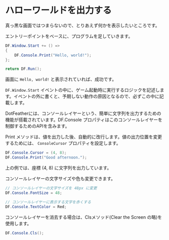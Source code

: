 # ハローワールドを出力する

真っ黒な画面ではつまらないので、とりあえず何かを表示したいところです。

エントリーポイントをベースに、プログラムを足していきます。

```cs
DF.Window.Start += () =>
{
	DF.Console.Print("Hello, world!");
};

return DF.Run();
```

画面に `Hello, world!` と表示されていれば、成功です。

`DF.Window.Start` イベントの中に、ゲーム起動時に実行するロジックを記述します。イベントの外に書くと、予期しない動作の原因となるので、必ずこの中に記載します。

DotFeatherには、コンソールレイヤーという、簡単に文字列を出力するための機能が搭載されています。DF.Console プロパティはこのコンソールレイヤーを制御するためのAPIを含みます。

Print メソッドは、値を出力した後、自動的に改行します。値の出力位置を変更するためには、 `ConsoleCursor` プロパティを設定します。

```cs
DF.Console.Cursor = (4, 8);
DF.Console.Print("Good afternoon.");
```

上の例では、座標 (4, 8) に文字列を出力しています。

コンソールレイヤーの文字サイズや色も変更できます。

```cs
// コンソールレイヤーの文字サイズを 48px に変更
DF.Console.FontSize = 48;

// コンソールレイヤーに表示する文字を赤くする
DF.Console.TextColor = Red;
```

コンソールレイヤーを消去する場合は、Clsメソッド(Clear the Screen の略)を使用します。

```cs
DF.Console.Cls();
```

